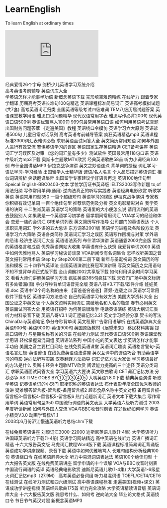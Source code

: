LearnEnglish
============

To learn English at ordinary times

![English](http://www.hrexam.com/methods1.htm)

经典爱情26个字母	        剑桥少儿英语学习系统介绍         
高考英语考前辅导	      英语词库大全       
学英语怎样才能事半功倍	 新概念英语下载
完形填空难题精练	在线听力
跟着专家学翻译	历届高考英语长难句100句精选
英语课程标准简易词汇	英语高考模拟试题(共7套)
高考英语词汇归类	 全国英语等级考试四级难词
TEM八级历届试题答案	英语课堂教学用语
雅思口试问题精华	现代汉语常用字表
雅思写作必背200句	 现代英语口语500例
英语优雅骂人100句	999句最常用英语口语
如何利用英语考试真题	出国财务问题荟萃
《走遍美国》教程	 英语绕口令模仿
英语学习六大原则	英语谚语500句
儿童日常对话系列	高考英语考前辅导答案
疯狂英语精选mp3	 英语课程标准3300词汇表难词必备
求职英语面试问答大全	英文简历常用短语
如何与外国人进行有效交流	警惕英语学习的误区
英语国家生存英语精选	CET备考讲座
英语词汇学习误区及对策	 《您的词汇量有多少》测试软件
英国最常用118句口语	英语中级听力mp3下载
奥斯卡主题歌MTV欣赏	经典英语歌曲58首
听力小词经典100例	布什全国讲话MP3
伊拉克战争演讲	英文之妙语连珠
背单词的捷径	词汇学习-语法学习-学习经验
出国留学人士精华版	 谚语/名人名言
个人品质描述英语词汇	相似词语辨析
笑话翻译集粹	出国留学专家建议学好语言再走
英语100绝佳句型	Speical English-BBC0403-文本
学位学历证书英译版	IELTS2003写作新题
to,of用法归纳	写作常用单词(通用)
逆向法真正的听写实践者	英语经典电影欣赏
听歌学英语	英语常用句型350
一百个超级短句	英语学习的误区
伊拉克战争演讲	专家教你积极有效记单词
一百个绝佳句型	 推荐信范例及分析
英文电影精彩对白	我学英语的诀窍
十二生肖英语	 英语学习的策略
英语里的大小便怎么说	请用流利的英语去鼓励别人
如果我是一个英语学习初学者	 留学期间常用词汇
VOA学习的经验和体会	恋爱一族约会词汇
GRE单词列表	英文简历写作指导
公司部门的英语表达	 个人求职实用词汇
学外语的五大忌讳	东方词圣2001版
英语学习进程及各阶段方法	英语学习六大策略
英语各类简称	英语词汇学习之误区
英语写作困境与对策	学外语的忌讳
经济生活词汇大全	英语语法系列
布什清华演讲	英语通霸2003完全版
常用的英语格言和成语	 优秀英语网站大收集
学英语有什么诀窍	我爱背单词2003
英语中如何优雅地骂人	英语学习秘诀访谈录
VOA新闻专有名词集合	怎样收听美国之音
英文报刊常用术语	Step by Step2000第二册下载
新年与圣诞祝词	英文简历的写法和模板
二十四节气英译法	全国英语演讲比赛冠军演讲稿
写英文简历之实用语句	 不知不觉背单词正式版下载
金山词霸2002共享版下载	如何利用课余时间学习英文
看看大师们讲解英语学习方法	疯狂英语365句疯狂下载
天安门广场中英文标牌有多处错漏(图)	 争分夺秒背单词语音完全版
英语八哥V3.7下载/软件介绍	娃娃英语.doc
英语中12个月名称的由来	【富爸爸穷爸爸】音频-连载之四
英语学习常用软件下载专区	英语学习方法总论
自己的英语学习有效方法	 美国大学资料大全
出国公证之中英文版	个人英文资料实用词汇
突破地名和人名的瓶颈	春节必用英文
英语面试问答大全	用英语打招呼
为何英语很难学	电话英语演练
英语大纲词汇表	 听力材料录音下载
英语八哥V3.1	 词汇逻辑记忆3.21
英文学习经验分享	贺卡的写法
ChinaDaily英语笔记	 争分夺秒背单词
英文租房广告常用语解析	在线英语辞典大全
英语900句-英语900句-英语900句	 英国原版教材《展望未来》
移民材料集锦	提高口语听力
与星期名称有关的习语	在线听力测试
现代英语口语500例	英语课堂教学用语
轻松掌握易混词组	英语语法系列
中国小吃的英文表达	学英语怎样才能事半功倍
美国之音主要栏目网址	在线免费英语课堂
英语词汇趣谈	英语格言警句-英语名言汇辑-英语谚语
在线免费英语语法讲座	英汉互译中的谚语巧合
有助英语学习的电影	逆向法听写实践
汉英翻译方法指导	词汇记忆方法大家谈
学习英语最好的方法是什么	 奥斯卡经典主题歌MTV欣赏
阅读能力提高的三个途径	英语分类词汇
求职英语面试问答大全	学习英语六大要诀
英文歌曲歌词	 CET词汇记忆方法
分秒必争	AS TIME GOES BY①②③④⑤
大嘴英语1.8.0下载	精典英语演讲
听歌学英语	记英语单词的小窍门
职衔职称的英语表达法	 布什表彰年度全国优秀教师的演讲
疑难解答留言板-留言板-备用留言板2	超市食品名称中英文对照
备用留言板-留言板3-留言板4-留言板5-留言板6	热门话题新词汇
英语文本下载大集合	写作常用单词
英语常用句型350	中国流行词语的英文表达
大学英语六级听力测试	2003年度听读新闻
如何与外国人交流	VOA与BBC收音时刻表
在21世纪如何学习	 英语小精灵V3.0
动画学音标V1.1	
2003年6月份沪江慢速英语听力总结chm下载

在线免费英语讲座	 刘颜词汇3000-22000
迪斯尼英语儿歌(1-4集)	大学英语听力
许国璋英语听力下载(1-4册)	英语学习网站精选
高中英语在线听力	 英语广播词汇精选
十六大报告英文版	马虎词汇教程Word版下载
英语课程标准简易词汇背诵版	英语成功学讲座视频、录音下载
英语中如何优雅地骂人	 长难句结构分析经典100句
英语绕口令	 在线英语辞典大全
听力中易混词语表达法	 英语100个绝佳句型
十六大报告英文版	在线免费英语讲座
留学申请的十个误解	VOA与BBC收音时刻表
中国流行词语的英译	英语经典电影欣赏
迪斯尼英语儿歌(1-4集)	 大学英语1-6级星火词汇记忆mp3（27.9M）
高考英语必备词组	听力易混词语
TOEFL/CET4/CET6在线测试	在线听力测试和四六级测试
高中英语课程标准	走遍美国(视频+课文)
英语成功学讲座视频	英语经典歌曲175首
听力完全攻略	大学英语精读语音版
英语词库大全	十六大报告英文版
雅思考什么、如何考	逆向法大全
毕业论文格式	 英语绕口令
节日节气英汉对照	 新概念英语MP3
